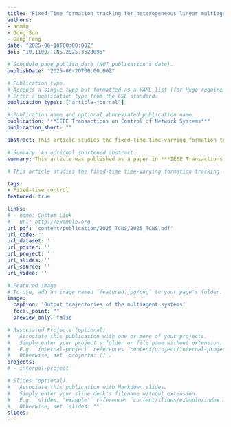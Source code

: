 ```yaml
---
title: "Fixed-Time formation tracking for heterogeneous linear multiagent systems with a nonautonomous leader"
authors:
- admin
- Dong Sun
- Gang Feng
date: "2025-06-10T00:00:00Z"
doi: "10.1109/TCNS.2025.3528095"

# Schedule page publish date (NOT publication's date).
publishDate: "2025-06-20T00:00:00Z"

# Publication type.
# Accepts a single type but formatted as a YAML list (for Hugo requirements).
# Enter a publication type from the CSL standard.
publication_types: ["article-journal"]

# Publication name and optional abbreviated publication name.
publication: "**IEEE Transactions on Control of Network Systems**"
publication_short: ""

abstract: This article studies the fixed-time time-varying formation tracking control problem for heterogeneous multiagent systems with a nonautonomous leader under a directed communication network. The primary objective is to design a time-varying formation tracking protocol enabling the followers to form the desired time-varying formation while simultaneously tracking the output of the nonautonomous leader in a fixed time. First, a distributed fixed-time observer is proposed to estimate the state of the nonautonomous leader under a directed communication network. Then, utilizing coordinate transformation and sliding mode techniques, a fixed-time observer-based time-varying formation tracking protocol is developed without requiring the full row rank assumption on the input matrix of the follower. It is proved via the Lyapunov stability theory that the fixed-time time-varying formation tracking problem with a nonautonomous leader can be solved under the proposed protocol. Finally, the effectiveness of the proposed fixed-time time-varying formation tracking control protocol is demonstrated by numerical examples.

# Summary. An optional shortened abstract.
summary: This article was published as a paper in ***IEEE Transactions on Control of Network Systems***. The primary objective is to design a time-varying formation tracking protocol enabling the followers to form the desired time-varying formation while simultaneously tracking the output of the nonautonomous leader in a fixed time.

# This article studies the fixed-time time-varying formation tracking control problem for heterogeneous multiagent systems with a nonautonomous leader under a directed communication network.

tags:
- Fixed-time control
featured: true 

links:
# - name: Custom Link
#   url: http://example.org
url_pdf: 'content/publication/2025_TCNS/2025_TCNS.pdf'
url_code: ''
url_dataset: ''
url_poster: ''
url_project: ''
url_slides: ''
url_source: ''
url_video: ''

# Featured image
# To use, add an image named `featured.jpg/png` to your page's folder. 
image:
  caption: 'Output trajectories of the multiagent systems'
  focal_point: ""
  preview_only: false

# Associated Projects (optional).
#   Associate this publication with one or more of your projects.
#   Simply enter your project's folder or file name without extension.
#   E.g. `internal-project` references `content/project/internal-project/index.md`.
#   Otherwise, set `projects: []`.
projects:
# - internal-project

# Slides (optional).
#   Associate this publication with Markdown slides.
#   Simply enter your slide deck's filename without extension.
#   E.g. `slides: "example"` references `content/slides/example/index.md`.
#   Otherwise, set `slides: ""`.
slides: 
---
```


<!-- {{% callout note %}}
Create your slides in Markdown - click the *Slides* button to check out the example.
{{% /callout %}}

Add the publication's **full text** or **supplementary notes** here. You can use rich formatting such as including [code, math, and images](https://docs.hugoblox.com/content/writing-markdown-latex/). -->
